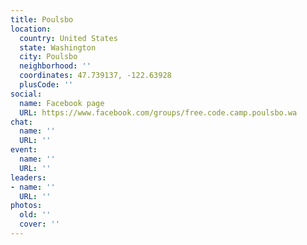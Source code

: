 ```yaml
---
title: Poulsbo
location:
  country: United States
  state: Washington
  city: Poulsbo
  neighborhood: ''
  coordinates: 47.739137, -122.63928
  plusCode: ''
social:
  name: Facebook page
  URL: https://www.facebook.com/groups/free.code.camp.poulsbo.wa
chat:
  name: ''
  URL: ''
event:
  name: ''
  URL: ''
leaders:
- name: ''
  URL: ''
photos:
  old: ''
  cover: ''
---
```

